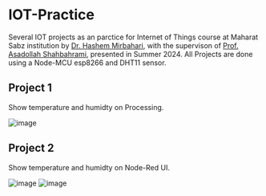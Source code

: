 # IOT-Practice
Several IOT projects as an parctice for Internet of Things course at Maharat Sabz institution by [Dr. Hashem Mirbahari](https://www.linkedin.com/in/seyed-hashem-mirbahari/?originalSubdomain=ir), with the supervison of [Prof. Asadollah Shahbahrami](https://scholar.google.com/citations?user=RbUZMnEAAAAJ&hl=en), presented in Summer 2024.
All Projects are done using a Node-MCU esp8266 and DHT11 sensor.


## Project 1
Show temperature and humidty on Processing.

![image](https://github.com/user-attachments/assets/94084b3a-1689-464a-8531-644536ce2abd)


## Project 2
Show temperature and humidty on Node-Red UI.

![image](https://github.com/user-attachments/assets/9306a586-9ac3-4d54-b057-8932923d00d1)
![image](https://github.com/user-attachments/assets/bf4b8217-cb37-486e-8438-2f9f6fad9ecf)
